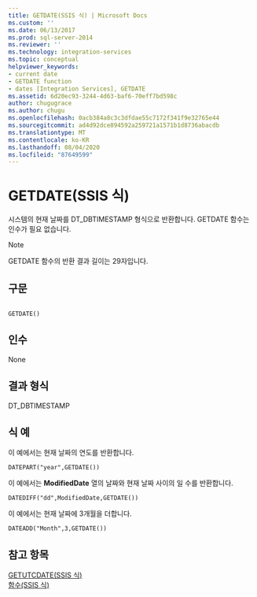 ```yaml
---
title: GETDATE(SSIS 식) | Microsoft Docs
ms.custom: ''
ms.date: 06/13/2017
ms.prod: sql-server-2014
ms.reviewer: ''
ms.technology: integration-services
ms.topic: conceptual
helpviewer_keywords:
- current date
- GETDATE function
- dates [Integration Services], GETDATE
ms.assetid: 6d20ec93-3244-4d63-baf6-70eff7bd598c
author: chugugrace
ms.author: chugu
ms.openlocfilehash: 0acb384a8c3c3dfdae55c7172f341f9e32765e44
ms.sourcegitcommit: ad4d92dce894592a259721a1571b1d8736abacdb
ms.translationtype: MT
ms.contentlocale: ko-KR
ms.lasthandoff: 08/04/2020
ms.locfileid: "87649599"
---
```

# <a name="getdate-ssis-expression"></a>GETDATE(SSIS 식)
  시스템의 현재 날짜를 DT_DBTIMESTAMP 형식으로 반환합니다. GETDATE 함수는 인수가 필요 없습니다.  
  
> [!NOTE]  
>  GETDATE 함수의 반환 결과 길이는 29자입니다.  
  
## <a name="syntax"></a>구문  
  
```  
  
GETDATE()  
```  
  
## <a name="arguments"></a>인수  
 None  
  
## <a name="result-types"></a>결과 형식  
 DT_DBTIMESTAMP  
  
## <a name="expression-examples"></a>식 예  
 이 예에서는 현재 날짜의 연도를 반환합니다.  
  
```  
DATEPART("year",GETDATE())  
```  
  
 이 예에서는 **ModifiedDate** 열의 날짜와 현재 날짜 사이의 일 수를 반환합니다.  
  
```  
DATEDIFF("dd",ModifiedDate,GETDATE())  
```  
  
 이 예에서는 현재 날짜에 3개월을 더합니다.  
  
```  
DATEADD("Month",3,GETDATE())  
```  
  
## <a name="see-also"></a>참고 항목  
 [GETUTCDATE&#40;SSIS 식&#41;](getutcdate-ssis-expression.md)   
 [함수&#40;SSIS 식&#41;](functions-ssis-expression.md)  
  
  
